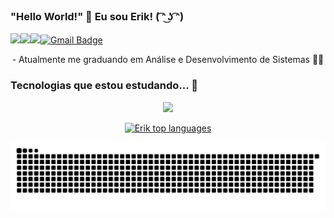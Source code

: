 ### "Hello World!" 👋 Eu sou Erik! ( ͡ᵔ ͜ʖ ͡ᵔ)


<a href="https://www.linkedin.com/in/erik-miqueias-330471255/"><img src="https://img.shields.io/badge/linkedin-%230077B5.svg?&style=for-the-badge&logo=linkedin&logoColor=white"/></a><a href="https://www.instagram.com/erik.miqueias_/"><img src="https://img.shields.io/badge/instagram-%23E4405F.svg?&style=for-the-badge&logo=instagram&logoColor=white"/></a><a src="https://img.shields.io/badge/medium-%2312100E.svg?&style=for-the-badge&logo=medium&logoColor=white"/></a><img src="https://img.shields.io/github/followers/erikmiqueias?logo=github&style=for-the-badge"/>[![Gmail Badge](https://img.shields.io/badge/send%20me%20a%20email-silver?style=for-the-badge&logo=gmail&link=mailto:erikmiqueiaspereira@gmail.com.br)](mailto:erikmiqueiaspereira@gmail.com)

<div  align="center" >
  - Atualmente me graduando em Análise e Desenvolvimento de Sistemas 👨‍🎓
  <br>
</div>

### Tecnologias que estou estudando... 🧠
<p align="center">
  <a href="https://skillicons.dev">
    <img src="https://skillicons.dev/icons?i=git,react,typescript,nodejs,nextjs,docker,tailwind" />
  </a>
</p>

<div align="center">
  
[![Erik top languages](https://github-readme-stats.vercel.app/api/top-langs/?username=erikmiqueias&theme=dracula)](https://github.com/anuraghazra/github-readme-stats)
  
 </div>

 ![Snake animation](https://raw.githubusercontent.com/erikmiqueias/erikmiqueias/output/github-contribution-grid-snake-dark.svg)
